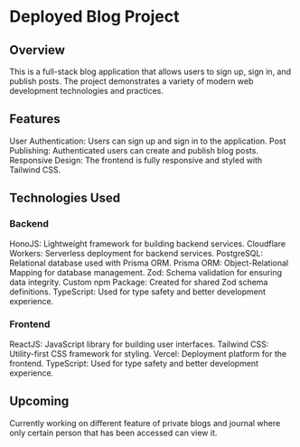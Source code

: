 # Deployed Blog Project

## Overview

  This is a full-stack blog application that allows users to sign up, sign in, and publish posts. The project demonstrates a variety of modern web development technologies and practices.

## Features

  User Authentication: Users can sign up and sign in to the application.
  Post Publishing: Authenticated users can create and publish blog posts.
  Responsive Design: The frontend is fully responsive and styled with Tailwind CSS.

## Technologies Used

### Backend

  HonoJS: Lightweight framework for building backend services.
  Cloudflare Workers: Serverless deployment for backend services.
  PostgreSQL: Relational database used with Prisma ORM.
  Prisma ORM: Object-Relational Mapping for database management.
  Zod: Schema validation for ensuring data integrity.
  Custom npm Package: Created for shared Zod schema definitions.
  TypeScript: Used for type safety and better development experience.

### Frontend

  ReactJS: JavaScript library for building user interfaces.
  Tailwind CSS: Utility-first CSS framework for styling.
  Vercel: Deployment platform for the frontend.
  TypeScript: Used for type safety and better development experience.

## Upcoming 
  Currently working on different feature of private blogs and journal where only certain person that has been accessed can view it.
